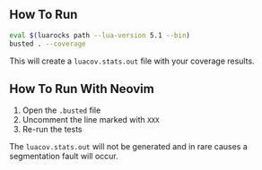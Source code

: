 ## How To Run
```sh
eval $(luarocks path --lua-version 5.1 --bin)
busted . --coverage
```

This will create a `luacov.stats.out` file with your coverage results.


## How To Run With Neovim
1. Open the `.busted` file
2. Uncomment the line marked with `XXX`
3. Re-run the tests

The `luacov.stats.out` will not be generated and in rare causes a segmentation
fault will occur.
